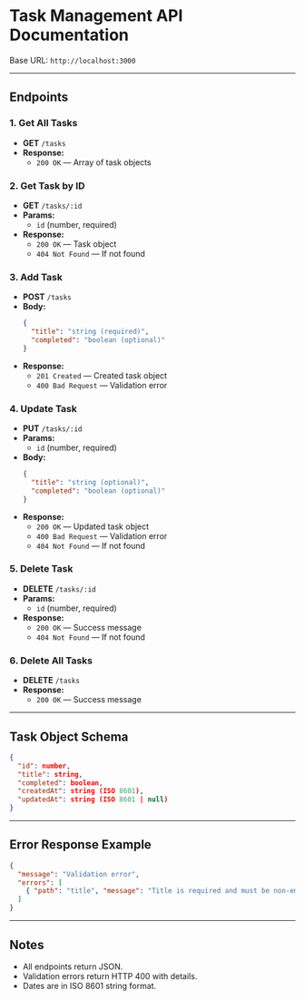 # Task Management API Documentation

Base URL: `http://localhost:3000`

---

## Endpoints

### 1. Get All Tasks

- **GET** `/tasks`
- **Response:**
  - `200 OK` — Array of task objects

### 2. Get Task by ID

- **GET** `/tasks/:id`
- **Params:**
  - `id` (number, required)
- **Response:**
  - `200 OK` — Task object
  - `404 Not Found` — If not found

### 3. Add Task

- **POST** `/tasks`
- **Body:**
  ```json
  {
    "title": "string (required)",
    "completed": "boolean (optional)"
  }
  ```
- **Response:**
  - `201 Created` — Created task object
  - `400 Bad Request` — Validation error

### 4. Update Task

- **PUT** `/tasks/:id`
- **Params:**
  - `id` (number, required)
- **Body:**
  ```json
  {
    "title": "string (optional)",
    "completed": "boolean (optional)"
  }
  ```
- **Response:**
  - `200 OK` — Updated task object
  - `400 Bad Request` — Validation error
  - `404 Not Found` — If not found

### 5. Delete Task

- **DELETE** `/tasks/:id`
- **Params:**
  - `id` (number, required)
- **Response:**
  - `200 OK` — Success message
  - `404 Not Found` — If not found

### 6. Delete All Tasks

- **DELETE** `/tasks`
- **Response:**
  - `200 OK` — Success message

---

## Task Object Schema

```json
{
  "id": number,
  "title": string,
  "completed": boolean,
  "createdAt": string (ISO 8601),
  "updatedAt": string (ISO 8601 | null)
}
```

---

## Error Response Example

```json
{
  "message": "Validation error",
  "errors": [
    { "path": "title", "message": "Title is required and must be non-empty." }
  ]
}
```

---

## Notes

- All endpoints return JSON.
- Validation errors return HTTP 400 with details.
- Dates are in ISO 8601 string format.
